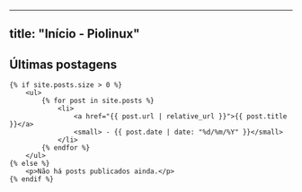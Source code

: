 ----
title: "Início - Piolinux"
---
<!--
    Removida a tag <main> e a tag <h>
    para evitar duplicações e erros de HTML.
-->

<section>
    <h2>Últimas postagens</h2>

    {% if site.posts.size > 0 %}
        <ul>
            {% for post in site.posts %}
                <li>
                    <a href="{{ post.url | relative_url }}">{{ post.title }}</a>
                    <small> - {{ post.date | date: "%d/%m/%Y" }}</small>
                </li>
            {% endfor %}
        </ul>
    {% else %}
        <p>Não há posts publicados ainda.</p>
    {% endif %}
</section>
